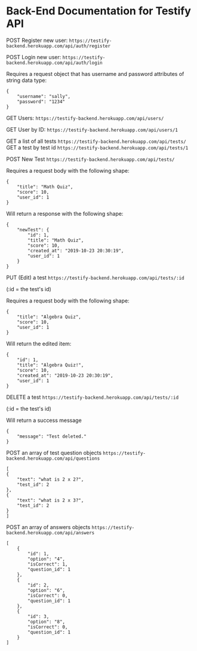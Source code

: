 # Back-End Documentation for Testify API


POST Register new user: `https://testify-backend.herokuapp.com/api/auth/register`

POST Login new user: `https://testify-backend.herokuapp.com/api/auth/login`


Requires a request object that has username and password attributes of string data type:
```
{
	"username": "sally",
	"password": "1234"
}
```

GET Users: `https://testify-backend.herokuapp.com/api/users/`

GET User by ID: `https://testify-backend.herokuapp.com/api/users/1`

GET a list of all tests `https://testify-backend.herokuapp.com/api/tests/`
GET a test by test id `https://testify-backend.herokuapp.com/api/tests/1`

POST New Test `https://testify-backend.herokuapp.com/api/tests/`

Requires a request body with the following shape:
```
{
	"title": "Math Quiz",
	"score": 10,
	"user_id": 1
}
```

Will return a response with the following shape:
```
{
    "newTest": {
        "id": 1,
        "title": "Math Quiz",
        "score": 10,
        "created_at": "2019-10-23 20:30:19",
        "user_id": 1
    }
}
```

PUT (Edit) a test `https://testify-backend.herokuapp.com/api/tests/:id`

(:id = the test's id)

Requires a request body with the following shape:
```
{
	"title": "Algebra Quiz",
	"score": 10,
	"user_id": 1
}
```

Will return the edited item: 
```
{
    "id": 1,
    "title": "Algebra Quiz!",
    "score": 10,
    "created_at": "2019-10-23 20:30:19",
    "user_id": 1
}
```

DELETE a test `https://testify-backend.herokuapp.com/api/tests/:id`

(:id = the test's id)

Will return a success message
```
{
    "message": "Test deleted."
}
```

POST an array of test question objects `https://testify-backend.herokuapp.com/api/questions`

```
[
{
	"text": "what is 2 x 2?",
	"test_id": 2
},
{
	"text": "what is 2 x 3?",
	"test_id": 2
}
]
```

POST an array of answers objects `https://testify-backend.herokuapp.com/api/answers`

```
[
    {
        "id": 1,
        "option": "4",
        "isCorrect": 1,
        "question_id": 1
    },
    {
        "id": 2,
        "option": "6",
        "isCorrect": 0,
        "question_id": 1
    },
    {
        "id": 3,
        "option": "8",
        "isCorrect": 0,
        "question_id": 1
    }
]
```